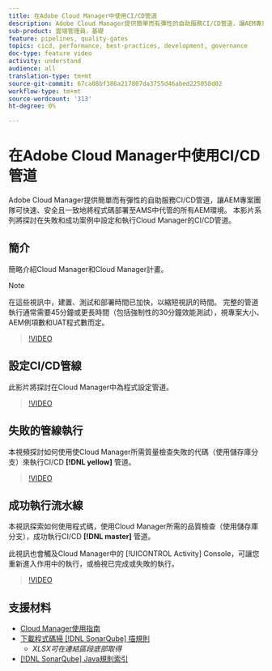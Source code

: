 ```yaml
---
title: 在Adobe Cloud Manager中使用CI/CD管道
description: Adobe Cloud Manager提供簡單而有彈性的自助服務CI/CD管道，讓AEM專案團隊可快速、安全且一致地將程式碼部署至AMS中代管的所有AEM環境。 本影片系列將探討在失敗和成功案例中設定和執行Cloud Manager的CI/CD管道。
sub-product: 雲端管理員，基礎
feature: pipelines, quality-gates
topics: cicd, performance, best-practices, development, governance
doc-type: feature video
activity: understand
audience: all
translation-type: tm+mt
source-git-commit: 67ca08bf386a217807da3755d46abed225050d02
workflow-type: tm+mt
source-wordcount: '313'
ht-degree: 0%

---
```



# 在Adobe Cloud Manager中使用CI/CD管道

Adobe Cloud Manager提供簡單而有彈性的自助服務CI/CD管道，讓AEM專案團隊可快速、安全且一致地將程式碼部署至AMS中代管的所有AEM環境。 本影片系列將探討在失敗和成功案例中設定和執行Cloud Manager的CI/CD管道。

## 簡介

簡略介紹Cloud Manager和Cloud Manager計畫。

>[!NOTE]
>
>在這些視訊中，建置、測試和部署時間已加快，以縮短視訊的時間。 完整的管道執行通常需要45分鐘或更長時間（包括強制性的30分鐘效能測試），視專案大小、AEM例項數和UAT程式數而定。

>[!VIDEO](https://video.tv.adobe.com/v/23082/?quality=12&learn=on)

## 設定CI/CD管線

此影片將探討在Cloud Manager中為程式設定管道。

>[!VIDEO](https://video.tv.adobe.com/v/23083/?quality=12&learn=on)

## 失敗的管線執行

本視頻探討如何使用使Cloud Manager所需質量檢查失敗的代碼（使用儲存庫分支）來執行CI/CD **[!DNL yellow]** 管道。

>[!VIDEO](https://video.tv.adobe.com/v/23084/?quality=12&learn=on)

## 成功執行流水線

本視訊探索如何使用程式碼，使用Cloud Manager所需的品質檢查（使用儲存庫分支），成功執行CI/CD **[!DNL master]** 管道。

此視訊也會觸及Cloud Manager中的 [!UICONTROL Activity] Console，可讓您重新進入作用中的執行，或檢視已完成或失敗的執行。

>[!VIDEO](https://video.tv.adobe.com/v/23085/?quality=12&learn=on)

## 支援材料

* [Cloud Manager使用指南](https://helpx.adobe.com/experience-manager/cloud-manager/user-guide.html)
* [下載程式碼掃 [!DNL SonarQube] 描規則](https://helpx.adobe.com/experience-manager/cloud-manager/using/understand-your-test-results.html#CodeQualityTesting)
   * *XLSX可在連結區段底部取得*
* [[!DNL SonarQube] Java規則索引](https://rules.sonarsource.com/java/)
